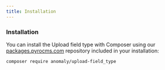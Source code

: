 ```yaml
---
title: Installation
---
```


### Installation

You can install the Upload field type with Composer using our [packages.pyrocms.com](https://packages.pyrocms.com/) repository included in your installation:

    composer require anomaly/upload-field_type
